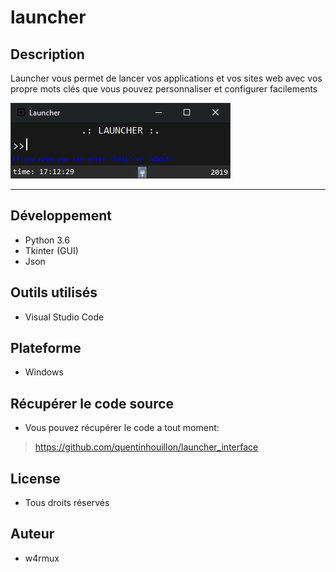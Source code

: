 # launcher

## Description
Launcher vous permet de lancer vos applications et vos
sites web avec vos propre mots clés que vous pouvez personnaliser et configurer 
facilements

![screenshot](img\capture.png)

---

## Développement
- Python 3.6
- Tkinter (GUI)
- Json

## Outils utilisés
- Visual Studio Code

## Plateforme
- Windows

## Récupérer le code source
- Vous pouvez récupérer le code a tout moment:
> https://github.com/quentinhouillon/launcher_interface

## License
- Tous droits réservés

## Auteur
- w4rmux